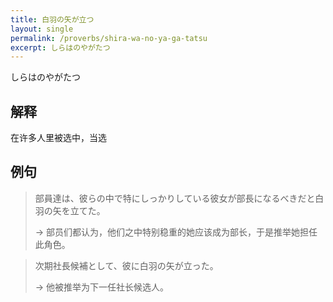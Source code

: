 ```yaml
---
title: 白羽の矢が立つ
layout: single
permalink: /proverbs/shira-wa-no-ya-ga-tatsu
excerpt: しらはのやがたつ
---
```


しらはのやがたつ

## 解释

在许多人里被选中，当选

## 例句

> 部員達は、彼らの中で特にしっかりしている彼女が部長になるべきだと白羽の矢を立てた。
>
> → 部员们都认为，他们之中特别稳重的她应该成为部长，于是推举她担任此角色。

> 次期社長候補として、彼に白羽の矢が立った。
>
> → 他被推举为下一任社长候选人。

